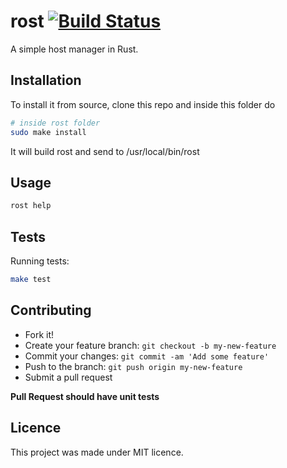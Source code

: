 # rost [![Build Status](https://travis-ci.org/cristianoliveira/rost.svg?branch=master)](https://travis-ci.org/cristianoliveira/rost)
A simple host manager in Rust.

## Installation
To install it from source, clone this repo and inside this folder do
```bash
# inside rost folder
sudo make install
```
It will build rost and send to /usr/local/bin/rost

## Usage
```bash
rost help
```

## Tests
Running tests:
```bash
make test
```

## Contributing
 - Fork it!
 - Create your feature branch: `git checkout -b my-new-feature`
 - Commit your changes: `git commit -am 'Add some feature'`
 - Push to the branch: `git push origin my-new-feature`
 - Submit a pull request

**Pull Request should have unit tests**

## Licence 
This project was made under MIT licence.
